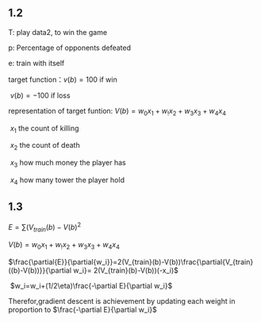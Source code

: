 ## 1.2

T: play data2, to win the game

p: Percentage of opponents defeated

e: train with itself

target function：$v(b)=100$ if win

​							  $v(b)=-100$ if loss

representation of target funtion: $V(b) = w_0x_1+w_!x_2+w_3x_3+w_4x_4$

​															$x_1$ the count of killing

​															$x_2$ the count of death

​															$x_3$ how  much money the player has

​															$x_4$ how many tower the player hold

## 1.3

$E=\sum{(V_{train}(b)-V{(b)}}^2$ 

 $V(b) = w_0x_1+w_!x_2+w_3x_3+w_4x_4$

 $\frac{\partial{E}}{\partial{w_i}}=2(V_{train}(b)-V(b))\frac{\partial{V_{train}((b)-V(b))}}{\partial w_i}= 2(V_{train}(b)-V(b))(-x_i)$

​				 $w_i=w_i+(1/2\eta)\frac{-\partial E}{\partial w_i}$

Therefor,gradient descent is achievement by updating each weight in proportion to $\frac{-\partial E}{\partial w_i}$

​				